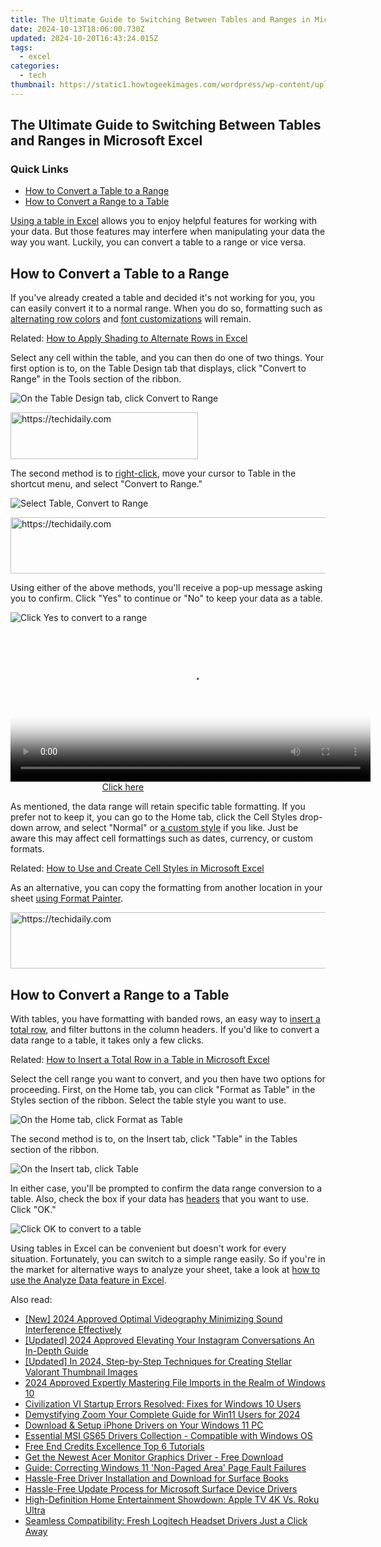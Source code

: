 ```yaml
---
title: The Ultimate Guide to Switching Between Tables and Ranges in Microsoft Excel
date: 2024-10-13T18:06:00.730Z
updated: 2024-10-20T16:43:24.015Z
tags:
  - excel
categories:
  - tech
thumbnail: https://static1.howtogeekimages.com/wordpress/wp-content/uploads/2021/09/microsoft_excel_hero_1200x675.jpg
---
```


## The Ultimate Guide to Switching Between Tables and Ranges in Microsoft Excel

### Quick Links

* [How to Convert a Table to a Range](https://facebook-clips.techidaily.com/updated-seamlessly-engage-fb-live-on-your-roku-screen/)
* [How to Convert a Range to a Table](https://facebook-video-recording.techidaily.com/new-how-to-setup-and-evaluate-facebook-instream-ads/)

[Using a table in Excel](https://instagram-videos.techidaily.com/updated-2024-approved-how-to-convert-your-best-videography-into-melodic-mp3s-insta/) allows you to enjoy helpful features for working with your data. But those features may interfere when manipulating your data the way you want. Luckily, you can convert a table to a range or vice versa.

##  How to Convert a Table to a Range

 If you've already created a table and decided it's not working for you, you can easily convert it to a normal range. When you do so, formatting such as [alternating row colors](https://desktop-recording.techidaily.com/in-2024-essential-videography-the-leading-screen-recorder-apps/) and [font customizations](https://article-posts.techidaily.com/2024-approved-crafting-an-elite-home-computer-for-professional-4k-editing/) will remain.

Related: [How to Apply Shading to Alternate Rows in Excel](https://desktop-recording.techidaily.com/in-2024-essential-videography-the-leading-screen-recorder-apps/) 

 Select any cell within the table, and you can then do one of two things. Your first option is to, on the Table Design tab that displays, click "Convert to Range" in the Tools section of the ribbon.

![On the Table Design tab, click Convert to Range](https://static1.howtogeekimages.com/wordpress/wp-content/uploads/2021/10/TableDesignConvertToRange-ExcelConvertTable.png) 

<!-- affiliate ads begin -->
<a href="https://25home.pxf.io/c/5597632/2148643/16836" target="_top" id="2148643">
  <img src="//a.impactradius-go.com/display-ad/16836-2148643" border="0" alt="https://techidaily.com" width="300" height="75"/>
</a>
<img height="0" width="0" src="https://25home.pxf.io/i/5597632/2148643/16836" style="position:absolute;visibility:hidden;" border="0" />
<!-- affiliate ads end -->

 The second method is to [right-click](https://desktop-recording.techidaily.com/updated-the-art-of-recording-fun-6-techniques-to-document-minecraft-for-2024/), move your cursor to Table in the shortcut menu, and select "Convert to Range."

![Select Table, Convert to Range](https://static1.howtogeekimages.com/wordpress/wp-content/uploads/2021/10/TableConvertToRange-ExcelConvertTable.png) 

<!-- affiliate ads begin -->
<a href="https://ephamedtechinc.pxf.io/c/5597632/2130532/26400" target="_top" id="2130532">
  <img src="//a.impactradius-go.com/display-ad/26400-2130532" border="0" alt="https://techidaily.com" width="728" height="90"/>
</a>
<img height="0" width="0" src="https://ephamedtechinc.pxf.io/i/5597632/2130532/26400" style="position:absolute;visibility:hidden;" border="0" />
<!-- affiliate ads end -->

 Using either of the above methods, you'll receive a pop-up message asking you to confirm. Click "Yes" to continue or "No" to keep your data as a table.

![Click Yes to convert to a range](https://static1.howtogeekimages.com/wordpress/wp-content/uploads/2021/10/ConfirmConvertToRange-ExcelConvertTable.png) 

<!-- affiliate ads begin -->
<span id="1993650">
					<video width="576" height="240" style="cursor:pointer"
           poster="//a.impactradius-go.com/display-clicktoplayimage/1993650.png"
           onclick="if(!this.playClicked){this.play();this.setAttribute('controls',true);this.playClicked=true;}">
	   <source src="//a.impactradius-go.com/display-ad/22993-1993650">
	   <img src="//a.impactradius-go.com/display-clicktoplayimage/1993650.png" style="border: none; height: 100%; width: 100%; object-fit: contain">
	</video>
	<div style="width:360px;text-align:center"><a href="javascript:window.open(decodeURIComponent('https%3A%2F%2Fhomestyler.sjv.io%2Fc%2F5597632%2F1993650%2F22993'), '_blank');void(0);">Click here</a></div>
</span>
<img height="0" width="0" src="https://imp.pxf.io/i/5597632/1993650/22993" style="position:absolute;visibility:hidden;" border="0" />
<!-- affiliate ads end -->

 As mentioned, the data range will retain specific table formatting. If you prefer not to keep it, you can go to the Home tab, click the Cell Styles drop-down arrow, and select "Normal" or [a custom style](https://techidaily.com/how-to-update-apple-iphone-xr-without-itunes-drfone-by-drfone-ios-system-repair-ios-system-repair/) if you like. Just be aware this may affect cell formattings such as dates, currency, or custom formats.

Related: [How to Use and Create Cell Styles in Microsoft Excel](https://techidaily.com/how-to-update-apple-iphone-xr-without-itunes-drfone-by-drfone-ios-system-repair-ios-system-repair/) 

 As an alternative, you can copy the formatting from another location in your sheet [using Format Painter](https://fix-guide.techidaily.com/restore-missing-app-icon-on-motorola-razr-40-step-by-step-solutions-drfone-by-drfone-fix-android-problems-fix-android-problems/).

<!-- affiliate ads begin -->
<a href="https://ephamedtechinc.pxf.io/c/5597632/2136622/26400" target="_top" id="2136622">
  <img src="//a.impactradius-go.com/display-ad/26400-2136622" border="0" alt="https://techidaily.com" width="728" height="90"/>
</a>
<img height="0" width="0" src="https://ephamedtechinc.pxf.io/i/5597632/2136622/26400" style="position:absolute;visibility:hidden;" border="0" />
<!-- affiliate ads end -->

##  How to Convert a Range to a Table

 With tables, you have formatting with banded rows, an easy way to [insert a total row](https://howto.techidaily.com/android-screen-stuck-general-samsung-galaxy-s23-ultra-partly-screen-unresponsive-drfone-by-drfone-fix-android-problems-fix-android-problems/), and filter buttons in the column headers. If you'd like to convert a data range to a table, it takes only a few clicks.

Related: [How to Insert a Total Row in a Table in Microsoft Excel](https://howto.techidaily.com/android-screen-stuck-general-samsung-galaxy-s23-ultra-partly-screen-unresponsive-drfone-by-drfone-fix-android-problems-fix-android-problems/) 

 Select the cell range you want to convert, and you then have two options for proceeding. First, on the Home tab, you can click "Format as Table" in the Styles section of the ribbon. Select the table style you want to use.

![On the Home tab, click Format as Table](https://static1.howtogeekimages.com/wordpress/wp-content/uploads/2021/10/FormatAsTable-ExcelConvertTable.png) 

 The second method is to, on the Insert tab, click "Table" in the Tables section of the ribbon.

![On the Insert tab, click Table](https://static1.howtogeekimages.com/wordpress/wp-content/uploads/2021/10/InsertTable-ExcelConvertTable.png) 

 In either case, you'll be prompted to confirm the data range conversion to a table. Also, check the box if your data has [headers](https://fox-http.techidaily.com/new-decoding-the-best-android-photography-software-is-picku-king-for-2024/) that you want to use. Click "OK."

![Click OK to convert to a table](https://static1.howtogeekimages.com/wordpress/wp-content/uploads/2021/10/ConfirmConvertToTable-ExcelConvertTable.png) 

 Using tables in Excel can be convenient but doesn't work for every situation. Fortunately, you can switch to a simple range easily. So if you're in the market for alternative ways to analyze your sheet, take a look at [how to use the Analyze Data feature in Excel](https://extra-information.techidaily.com/symphonic-streams-exclusive-sites-for-downloadable-tones/).

<ins class="adsbygoogle"
     style="display:block"
     data-ad-format="autorelaxed"
     data-ad-client="ca-pub-7571918770474297"
     data-ad-slot="1223367746"></ins>

<ins class="adsbygoogle"
     style="display:block"
     data-ad-client="ca-pub-7571918770474297"
     data-ad-slot="8358498916"
     data-ad-format="auto"
     data-full-width-responsive="true"></ins>

<span class="atpl-alsoreadstyle">Also read:</span>
<div><ul>
<li><a href="https://screen-recording.techidaily.com/new-2024-approved-optimal-videography-minimizing-sound-interference-effectively/"><u>[New] 2024 Approved Optimal Videography Minimizing Sound Interference Effectively</u></a></li>
<li><a href="https://instagram-clips.techidaily.com/updated-2024-approved-elevating-your-instagram-conversations-an-in-depth-guide/"><u>[Updated] 2024 Approved Elevating Your Instagram Conversations An In-Depth Guide</u></a></li>
<li><a href="https://youtube-lab.techidaily.com/ed-in-2024-step-by-step-techniques-for-creating-stellar-valorant-thumbnail-images/"><u>[Updated] In 2024, Step-by-Step Techniques for Creating Stellar Valorant Thumbnail Images</u></a></li>
<li><a href="https://article-knowledge.techidaily.com/2024-approved-expertly-mastering-file-imports-in-the-realm-of-windows-10/"><u>2024 Approved Expertly Mastering File Imports in the Realm of Windows 10</u></a></li>
<li><a href="https://win-able.techidaily.com/civilization-vi-startup-errors-resolved-fixes-for-windows-10-users/"><u>Civilization VI Startup Errors Resolved: Fixes for Windows 10 Users</u></a></li>
<li><a href="https://fox-cloud.techidaily.com/demystifying-zoom-your-complete-guide-for-win11-users-for-2024/"><u>Demystifying Zoom Your Complete Guide for Win11 Users for 2024</u></a></li>
<li><a href="https://win-dash.techidaily.com/download-and-setup-iphone-drivers-on-your-windows-11-pc/"><u>Download & Setup iPhone Drivers on Your Windows 11 PC</u></a></li>
<li><a href="https://win-dash.techidaily.com/essential-msi-gs65-drivers-collection-compatible-with-windows-os/"><u>Essential MSI GS65 Drivers Collection - Compatible with Windows OS</u></a></li>
<li><a href="https://youtube-videos.techidaily.com/free-end-credits-excellence-top-6-tutorials/"><u>Free End Credits Excellence Top 6 Tutorials</u></a></li>
<li><a href="https://win-dash.techidaily.com/get-the-newest-acer-monitor-graphics-driver-free-download/"><u>Get the Newest Acer Monitor Graphics Driver - Free Download</u></a></li>
<li><a href="https://blue-screen-error.techidaily.com/guide-correcting-windows-11-non-paged-area-page-fault-failures/"><u>Guide: Correcting Windows 11 'Non-Paged Area' Page Fault Failures</u></a></li>
<li><a href="https://win-dash.techidaily.com/1722972288051-hassle-free-driver-installation-and-download-for-surface-books/"><u>Hassle-Free Driver Installation and Download for Surface Books</u></a></li>
<li><a href="https://win-dash.techidaily.com/hassle-free-update-process-for-microsoft-surface-device-drivers/"><u>Hassle-Free Update Process for Microsoft Surface Device Drivers</u></a></li>
<li><a href="https://buynow-marvelous.techidaily.com/high-definition-home-entertainment-showdown-apple-tv-4k-vs-roku-ultra/"><u>High-Definition Home Entertainment Showdown: Apple TV 4K Vs. Roku Ultra</u></a></li>
<li><a href="https://win-dash.techidaily.com/1722978037149-seamless-compatibility-fresh-logitech-headset-drivers-just-a-click-away/"><u>Seamless Compatibility: Fresh Logitech Headset Drivers Just a Click Away</u></a></li>
</ul></div>

